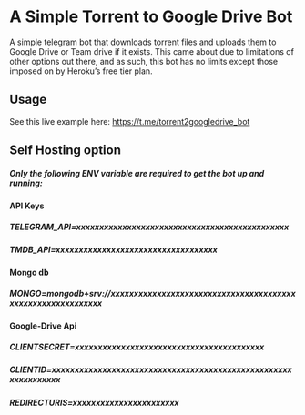 # A Simple Torrent to Google Drive Bot

A simple telegram bot that downloads torrent files and uploads them to Google Drive or Team drive if it exists.
This came about due to limitations of other options out there, and as such, this bot has no limits except those imposed on by Heroku’s free tier plan.
## Usage
See this live example here: https://t.me/torrent2googledrive_bot
## Self Hosting option
##### Only the following ENV variable are required to get the bot up and running:
#### API Keys
##### TELEGRAM_API=xxxxxxxxxxxxxxxxxxxxxxxxxxxxxxxxxxxxxxxxxxxxxx
##### TMDB_API=xxxxxxxxxxxxxxxxxxxxxxxxxxxxxxxxxxx

#### Mongo db
##### MONGO=mongodb+srv://xxxxxxxxxxxxxxxxxxxxxxxxxxxxxxxxxxxxxxxxxxxxxxxxxxxxxxxxxxxx

#### Google-Drive Api
##### CLIENTSECRET=xxxxxxxxxxxxxxxxxxxxxxxxxxxxxxxxxxxxxxxxx
##### CLIENTID=xxxxxxxxxxxxxxxxxxxxxxxxxxxxxxxxxxxxxxxxxxxxxxxxxxxxxxxxxxxxxxx
##### REDIRECTURIS=xxxxxxxxxxxxxxxxxxxxxxx



